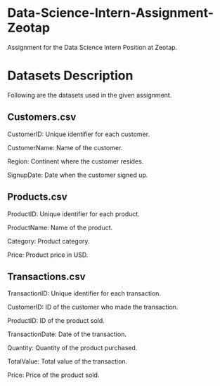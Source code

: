 # Data-Science-Intern-Assignment-Zeotap
Assignment for the Data Science Intern Position at Zeotap.

# Datasets Description
Following are the datasets used in the given assignment.
## Customers.csv
CustomerID: Unique identifier for each customer.

CustomerName: Name of the customer.

Region: Continent where the customer resides.

SignupDate: Date when the customer signed up.
## Products.csv
ProductID: Unique identifier for each product.

ProductName: Name of the product.

Category: Product category.

Price: Product price in USD.
## Transactions.csv
TransactionID: Unique identifier for each transaction.

CustomerID: ID of the customer who made the transaction.

ProductID: ID of the product sold.

TransactionDate: Date of the transaction.

Quantity: Quantity of the product purchased.

TotalValue: Total value of the transaction.

Price: Price of the product sold.
